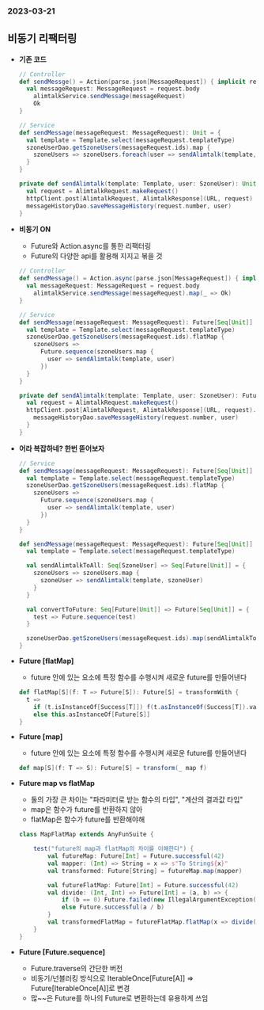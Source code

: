 ### 2023-03-21

## 비동기 리팩터링
- **기존 코드**
  ```scala
  // Controller
  def sendMessge() = Action(parse.json[MessageRequest]) { implicit request =>
    val messageRequest: MessageRequest = request.body
      alimtalkService.sendMessage(messageRequest)
      Ok
  }
  ```
  ```scala
  // Service
  def sendMessage(messageRequest: MessageRequest): Unit = {
    val template = Template.select(messageRequest.templateType)
    szoneUserDao.getSzoneUsers(messageRequest.ids).map {
      szoneUsers => szoneUsers.foreach(user => sendAlimtalk(template, user))
    }
  }
  
  private def sendAlimtalk(template: Template, user: SzoneUser): Unit = {
    val request = AlimtalkRequest.makeRequest()
    httpClient.post[AlimtalkRequest, AlimtalkResponse](URL, request)
    messageHistoryDao.saveMessageHistory(request.number, user)
  }
  ```
  
- **비동기 ON**
  - Future와 Action.async를 통한 리팩터링
  - Future의 다양한 api를 활용해 지지고 볶을 것
  ```scala
  // Controller
  def sendMessage() = Action.async(parse.json[MessageRequest]) { implicit request =>
    val messageRequest: MessageRequest = request.body
      alimtalkService.sendMessage(messageRequest).map(_ => Ok)
  }
  ```
  ```scala
  // Service
  def sendMessage(messageRequest: MessageRequest): Future[Seq[Unit]] = {
    val template = Template.select(messageRequest.templateType)
    szoneUserDao.getSzoneUsers(messageRequest.ids).flatMap {
      szoneUsers =>
        Future.sequence(szoneUsers.map {
          user => sendAlimtalk(template, user)
        })
    }
  }
  
  private def sendAlimtalk(template: Template, user: SzoneUser): Future[Unit] = {
    val request = AlimtalkRequest.makeRequest()
    httpClient.post[AlimtalkRequest, AlimtalkResponse](URL, request).map { _ =>
      messageHistoryDao.saveMessageHistory(request.number, user)
    }
  }
  ```

- **어라 복잡하네? 한번 뜯어보자**
  ```scala
  // Service
  def sendMessage(messageRequest: MessageRequest): Future[Seq[Unit]] = {
    val template = Template.select(messageRequest.templateType)
    szoneUserDao.getSzoneUsers(messageRequest.ids).flatMap {
      szoneUsers =>
        Future.sequence(szoneUsers.map {
          user => sendAlimtalk(template, user)
        })
    }
  }
  
  def sendMessage(messageRequest: MessageRequest): Future[Seq[Unit]] = {
    val template = Template.select(messageRequest.templateType)
  
    val sendAlimtalkToAll: Seq[SzoneUser] => Seq[Future[Unit]] = {
      szoneUsers => szoneUsers.map {
        szoneUser => sendAlimtalk(template, szoneUser)
      }
    }
  
    val convertToFuture: Seq[Future[Unit]] => Future[Seq[Unit]] = {
      test => Future.sequence(test)
    }
  
    szoneUserDao.getSzoneUsers(messageRequest.ids).map(sendAlimtalkToAll).flatMap(convertToFuture)
  }
  ```

- **Future [flatMap]**
  - future 안에 있는 요소에 특정 함수를 수행시켜 새로운 future를 만들어낸다
  ```scala
  def flatMap[S](f: T => Future[S]): Future[S] = transformWith {
    t => 
      if (t.isInstanceOf[Success[T]]) f(t.asInstanceOf(Success[T]).value)
      else this.asInstanceOf[Future[S]]
  }
  ```

- **Future [map]**
  - future 안에 있는 요소에 특정 함수를 수행시켜 새로운 future를 만들어낸다
  ```scala
  def map[S](f: T => S): Future[S] = transform(_ map f)
  ```

- **Future map vs flatMap**
  - 둘의 가장 큰 차이는 "파라미터로 받는 함수의 타입", "계산의 결과값 타입"
  - map은 함수가 future를 반환하지 않아
  - flatMap은 함수가 future를 반환해야해
  ```scala
  class MapFlatMap extends AnyFunSuite {
  
      test("future의 map과 flatMap의 차이를 이해한다") {
          val futureMap: Future[Int] = Future.successful(42)
          val mapper: (Int) => String = x => s"To String${x}"
          val transformed: Future[String] = futureMap.map(mapper)
  
          val futureFlatMap: Future[Int] = Future.successful(42)
          val divide: (Int, Int) => Future[Int] = (a, b) => {
              if (b == 0) Future.failed(new IllegalArgumentException("0으로 나누면 안댐"))
              else Future.successful(a / b)
          }
          val transformedFlatMap = futureFlatMap.flatMap(x => divide(x, 2))
      }
  }
  ```

- **Future [Future.sequence]**
  - Future.traverse의 간단한 버전
  - 비동기/넌블러킹 방식으로 IterableOnce[Future[A]] => Future[IterableOnce[A]]로 변경
  - 많~~은 Future를 하나의 Future로 변환하는데 유용하게 쓰임